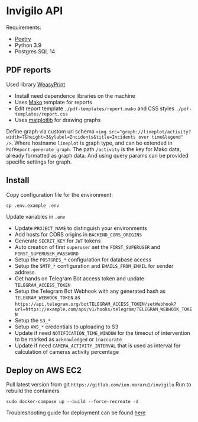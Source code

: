 # Invigilo API

Requirements:

- [Poetry](https://python-poetry.org/)
- Python 3.9
- Postgres SQL 14

## PDF reports

Used library [WeasyPrint](https://doc.courtbouillon.org/weasyprint/stable/)

- Install need dependence libraries on the machine
- Uses [Mako](https://www.makotemplates.org/) template for reports
- Edit report template `./pdf-templates/report.mako` and CSS styles `./pdf-templates/report.css`
- Uses [matplotlib](https://matplotlib.org/) for drawing graphs

Define graph via custom url schema `<img src="graph://lineplot/activity?width=7&height=3&ylabel=Incidents&title=Incidents over time&legend" />`.
Where hostname `lineplot` is graph type, and can be extended in `PdfReport.generate_graph`.
The path `/activity` is the key for Mako data, already formatted as graph data.
And using query params can be provided specific settings for graph.

## Install

Copy configuration file for the environment:

```
cp .env.example .env
```
Update variables in `.env`
- Update `PROJECT_NAME` to distinguish your environments
- Add hosts for CORS origins in `BACKEND_CORS_ORIGINS`
- Generate `SECRET_KEY` for `JWT` tokens
- Auto creation of first `superuser` set the `FIRST_SUPERUSER` and `FIRST_SUPERUSER_PASSWORD`
- Setup the `POSTGRES_*` configuration for database access
- Setup the `SMTP_*` configuration and `EMAILS_FROM_EMAIL` for sender address
- Get hands on Telegram Bot access token and update `TELEGRAM_ACCESS_TOKEN`
- Setup the Telegram Bot Webhook with any generated hash as `TELEGRAM_WEBHOOK_TOKEN` as `https://api.telegram.org/botTELEGRAM_ACCESS_TOKEN/setWebhook?url=https://example.com/api/v1/hooks/telegram/TELEGRAM_WEBHOOK_TOKEN`
- Setup the `S3_*`
- Setup `AWS_*` credentials to uploading to S3
- Update if need `NOTIFICATION_TIME_WINDOW` for the timeout of intervention to be marked as `acknowledged` or `inaccurate`
- Update if need `CAMERA_ACTIVITY_INTERVAL` that is used as interval for calculation of cameras activity percentage

## Deploy on AWS EC2
Pull latest version from git `https://gitlab.com/ion.moraru1/invigilo`
Run to rebuild the containers
```
sudo docker-compose up --build --force-recreate -d
```

Troubleshooting guide for deployment can be found [here](https://docs.google.com/document/d/1RREnSx3l4AGVlnroe9eB0n5eQxlGqM3yYZEVFNu99NY/edit)